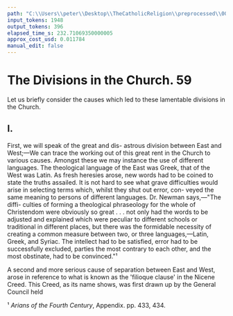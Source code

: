 ```yaml
---
path: "C:\\Users\\peter\\Desktop\\TheCatholicReligion\\preprocessed\\00079.jpg"
input_tokens: 1948
output_tokens: 396
elapsed_time_s: 232.71069350000005
approx_cost_usd: 0.011784
manual_edit: false
---
```

# The Divisions in the Church. 59

Let us briefly consider the causes which led
to these lamentable divisions in the Church.

## I.

First, we will speak of the great and dis-
astrous division between East and West;—We
can trace the working out of this great rent in
the Church to various causes. Amongst these
we may instance the use of different languages.
The theological language of the East was
Greek, that of the West was Latin. As fresh
heresies arose, new words had to be coined to
state the truths assailed. It is not hard to see
what grave difficulties would arise in selecting
terms which, whilst they shut out error, con-
veyed the same meaning to persons of different
languages. Dr. Newman says,—"The diffi-
culties of forming a theological phraseology
for the whole of Christendom were obviously
so great . . . not only had the words to be
adjusted and explained which were peculiar
to different schools or traditional in different
places, but there was the formidable necessity
of creating a common measure between two,
or three languages,—Latin, Greek, and Syriac.
The intellect had to be satisfied, error had to be
successfully excluded, parties the most contrary
to each other, and the most obstinate, had to be
convinced."¹

A second and more serious cause of separation
between East and West, arose in reference to
what is known as the 'filioque clause' in the
Nicene Creed. This Creed, as its name shows,
was first drawn up by the General Council held

¹ *Arians of the Fourth Century*, Appendix. pp. 433, 434.